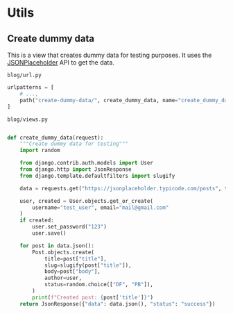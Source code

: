 # Utils

## Create dummy data

This is a view that creates dummy data for testing purposes. It uses the [JSONPlaceholder](https://jsonplaceholder.typicode.com/) API to get the data.

`blog/url.py`

```python
urlpatterns = [
    # ...,
    path("create-dummy-data/", create_dummy_data, name="create_dummy_data"),
]

```

`blog/views.py`

```python

def create_dummy_data(request):
    """Create dummy data for testing"""
    import random

    from django.contrib.auth.models import User
    from django.http import JsonResponse
    from django.template.defaultfilters import slugify

    data = requests.get("https://jsonplaceholder.typicode.com/posts", timeout=5)

    user, created = User.objects.get_or_create(
        username="test_user", email="mail@gmail.com"
    )
    if created:
        user.set_password("123")
        user.save()

    for post in data.json():
        Post.objects.create(
            title=post["title"],
            slug=slugify(post["title"]),
            body=post["body"],
            author=user,
            status=random.choice(["DF", "PB"]),
        )
        print(f"Created post: {post['title']}")
    return JsonResponse({"data": data.json(), "status": "success"})
```
